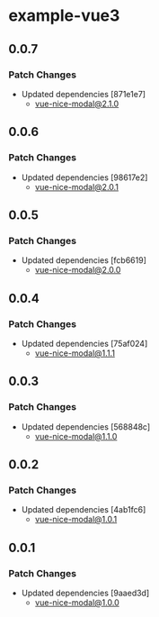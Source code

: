 # example-vue3

## 0.0.7

### Patch Changes

- Updated dependencies [871e1e7]
  - vue-nice-modal@2.1.0

## 0.0.6

### Patch Changes

- Updated dependencies [98617e2]
  - vue-nice-modal@2.0.1

## 0.0.5

### Patch Changes

- Updated dependencies [fcb6619]
  - vue-nice-modal@2.0.0

## 0.0.4

### Patch Changes

- Updated dependencies [75af024]
  - vue-nice-modal@1.1.1

## 0.0.3

### Patch Changes

- Updated dependencies [568848c]
  - vue-nice-modal@1.1.0

## 0.0.2

### Patch Changes

- Updated dependencies [4ab1fc6]
  - vue-nice-modal@1.0.1

## 0.0.1

### Patch Changes

- Updated dependencies [9aaed3d]
  - vue-nice-modal@1.0.0
